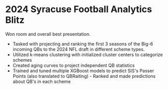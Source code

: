 # 2024 Syracuse Football Analytics Blitz

Won room and overall best presentation.
- Tasked with projecting and ranking the first 3 seasons of the Big-6 incoming QBs to the 2024 NFL draft in different scheme types.
- Utilized k-means clustering with initialized cluster centers to categorize schemes 
- Created aging curves to project independent QB statistics
- Trained and tuned multiple XGBoost models to predict SIS's Passer Points (also translated to QBRaiting) - Ranked and made predictions about QB's in each scheme
